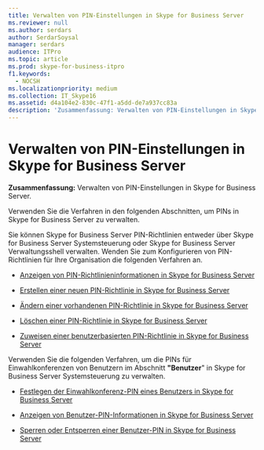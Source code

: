 ```yaml
---
title: Verwalten von PIN-Einstellungen in Skype for Business Server
ms.reviewer: null
ms.author: serdars
author: SerdarSoysal
manager: serdars
audience: ITPro
ms.topic: article
ms.prod: skype-for-business-itpro
f1.keywords:
  - NOCSH
ms.localizationpriority: medium
ms.collection: IT_Skype16
ms.assetid: d4a104e2-830c-47f1-a5dd-de7a937cc83a
description: 'Zusammenfassung: Verwalten von PIN-Einstellungen in Skype for Business Server.'
---
```


# <a name="manage-pin-settings-in-skype-for-business-server"></a>Verwalten von PIN-Einstellungen in Skype for Business Server
 
**Zusammenfassung:** Verwalten von PIN-Einstellungen in Skype for Business Server.
  
Verwenden Sie die Verfahren in den folgenden Abschnitten, um PINs in Skype for Business Server zu verwalten.
  
Sie können Skype for Business Server PIN-Richtlinien entweder über Skype for Business Server Systemsteuerung oder Skype for Business Server Verwaltungsshell verwalten. Wenden Sie zum Konfigurieren von PIN-Richtlinien für Ihre Organisation die folgenden Verfahren an.
  
- [Anzeigen von PIN-Richtlinieninformationen in Skype for Business Server](view-pin-policy-information.md)
    
- [Erstellen einer neuen PIN-Richtlinie in Skype for Business Server](create-a-new-pin-policy.md)
    
- [Ändern einer vorhandenen PIN-Richtlinie in Skype for Business Server](modify-an-existing-pin-policy.md)
    
- [Löschen einer PIN-Richtlinie in Skype for Business Server](delete-a-pin-policy.md)
    
- [Zuweisen einer benutzerbasierten PIN-Richtlinie in Skype for Business Server](assign-a-per-user-pin-policy.md)
    
Verwenden Sie die folgenden Verfahren, um die PINs für Einwahlkonferenzen von Benutzern im Abschnitt **"Benutzer**" in Skype for Business Server Systemsteuerung zu verwalten.
  
- [Festlegen der Einwahlkonferenz-PIN eines Benutzers in Skype for Business Server](set-a-user-s-dial-in-conferencing-pin.md)
    
- [Anzeigen von Benutzer-PIN-Informationen in Skype for Business Server](view-user-pin-information.md)
    
- [Sperren oder Entsperren einer Benutzer-PIN in Skype for Business Server](lock-or-unlock-a-user-pin.md)
    

